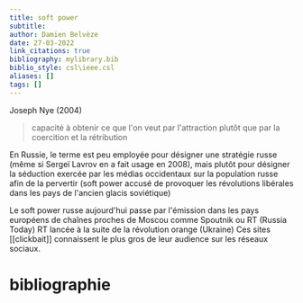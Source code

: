 ```yaml
---
title: soft power
subtitle:
author: Damien Belvèze
date: 27-03-2022
link_citations: true
bibliography: mylibrary.bib
biblio_style: csl\ieee.csl
aliases: []
tags: []
---
```


Joseph Nye (2004)

> capacité à obtenir ce que l'on veut par l'attraction plutôt que par la coercition et la rétribution

En Russie, le terme est peu employée pour désigner une stratégie russe (même si Sergeï Lavrov en a fait usage en 2008), mais plutôt pour désigner la séduction exercée par les médias occidentaux sur la population russe afin de la pervertir (soft power accusé de provoquer les révolutions libérales dans les pays de l'ancien glacis soviétique)

Le soft power russe aujourd'hui passe par l'émission dans les pays européens de chaînes proches de Moscou comme Spoutnik ou RT (Russia Today)
RT lancée à la suite de la révolution orange (Ukraine)
Ces sites [[clickbait]] connaissent le plus gros de leur audience sur les réseaux sociaux.






# bibliographie

